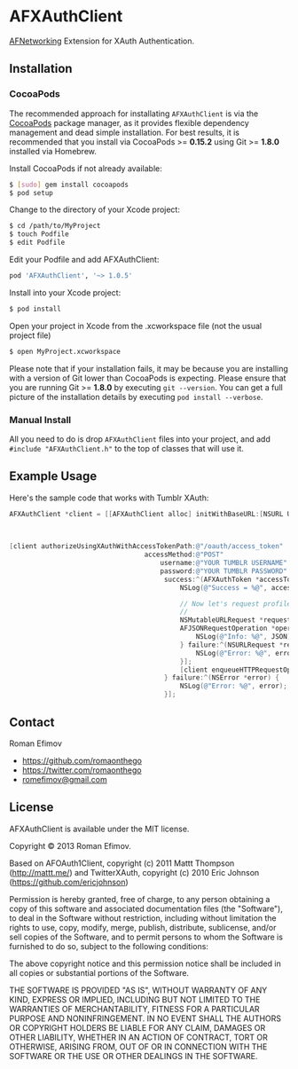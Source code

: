 # AFXAuthClient

[AFNetworking](https://github.com/AFNetworking/AFNetworking) Extension for XAuth Authentication.

## Installation

### CocoaPods

The recommended approach for installating `AFXAuthClient` is via the [CocoaPods](http://cocoapods.org/) package manager, as it provides flexible dependency management and dead simple installation.
For best results, it is recommended that you install via CocoaPods >= **0.15.2** using Git >= **1.8.0** installed via Homebrew.

Install CocoaPods if not already available:

``` bash
$ [sudo] gem install cocoapods
$ pod setup
```

Change to the directory of your Xcode project:

``` bash
$ cd /path/to/MyProject
$ touch Podfile
$ edit Podfile
```

Edit your Podfile and add AFXAuthClient:

``` bash
pod 'AFXAuthClient', '~> 1.0.5'
```

Install into your Xcode project:

``` bash
$ pod install
```

Open your project in Xcode from the .xcworkspace file (not the usual project file)

``` bash
$ open MyProject.xcworkspace
```

Please note that if your installation fails, it may be because you are installing with a version of Git lower than CocoaPods is expecting. Please ensure that you are running Git >= **1.8.0** by executing `git --version`. You can get a full picture of the installation details by executing `pod install --verbose`.

### Manual Install

All you need to do is drop `AFXAuthClient` files into your project, and add `#include "AFXAuthClient.h"` to the top of classes that will use it.

## Example Usage

Here's the sample code that works with Tumblr XAuth:

``` objective-c
AFXAuthClient *client = [[AFXAuthClient alloc] initWithBaseURL:[NSURL URLWithString:@"https://api.tumblr.com"]
                                                                                key:@"YOUR TUMBLR CONSUMER KEY"
                                                                             secret:@"YOUR TUMBLR CONSUMER SECRET"];

[client authorizeUsingXAuthWithAccessTokenPath:@"/oauth/access_token"
                                  accessMethod:@"POST"
                                      username:@"YOUR TUMBLR USERNAME"
                                      password:@"YOUR TUMBLR PASSWORD"
                                       success:^(AFXAuthToken *accessToken) {
                                           NSLog(@"Success = %@", accessToken);

                                           // Now let's request profile information
                                           //
                                           NSMutableURLRequest *request = [client requestWithMethod:@"POST" path:@"/v2/user/info" parameters:nil];
                                           AFJSONRequestOperation *operation = [AFJSONRequestOperation JSONRequestOperationWithRequest:request success:^(NSURLRequest *request, NSHTTPURLResponse *response, id JSON) {
                                               NSLog(@"Info: %@", JSON);
                                           } failure:^(NSURLRequest *request, NSHTTPURLResponse *response, NSError *error, id JSON) {
                                               NSLog(@"Error: %@", error);
                                           }];
                                           [client enqueueHTTPRequestOperation:operation];
                                       } failure:^(NSError *error) {
                                           NSLog(@"Error: %@", error);
                                       }];
```

## Contact

Roman Efimov

- https://github.com/romaonthego
- https://twitter.com/romaonthego
- romefimov@gmail.com

## License

AFXAuthClient is available under the MIT license.

Copyright © 2013 Roman Efimov.

Based on AFOAuth1Client, copyright (c) 2011 Mattt Thompson (http://mattt.me/) and TwitterXAuth, copyright (c) 2010 Eric Johnson (https://github.com/ericjohnson)

Permission is hereby granted, free of charge, to any person obtaining a copy of this software and associated documentation files (the "Software"), to deal in the Software without restriction, including without limitation the rights to use, copy, modify, merge, publish, distribute, sublicense, and/or sell copies of the Software, and to permit persons to whom the Software is furnished to do so, subject to the following conditions:

The above copyright notice and this permission notice shall be included in all copies or substantial portions of the Software.

THE SOFTWARE IS PROVIDED "AS IS", WITHOUT WARRANTY OF ANY KIND, EXPRESS OR IMPLIED, INCLUDING BUT NOT LIMITED TO THE WARRANTIES OF MERCHANTABILITY, FITNESS FOR A PARTICULAR PURPOSE AND NONINFRINGEMENT. IN NO EVENT SHALL THE AUTHORS OR COPYRIGHT HOLDERS BE LIABLE FOR ANY CLAIM, DAMAGES OR OTHER LIABILITY, WHETHER IN AN ACTION OF CONTRACT, TORT OR OTHERWISE, ARISING FROM, OUT OF OR IN CONNECTION WITH THE SOFTWARE OR THE USE OR OTHER DEALINGS IN THE SOFTWARE.
